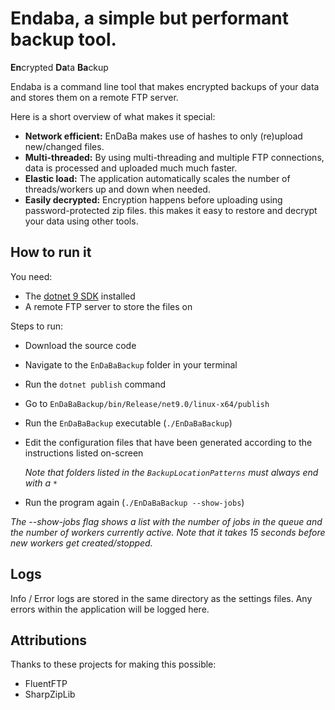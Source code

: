 # Endaba, a simple but performant backup tool.

**En**crypted **Da**ta **Ba**ckup

Endaba is a command line tool that makes encrypted backups of your data and stores them on a remote FTP server.

Here is a short overview of what makes it special:

- **Network efficient:** EnDaBa makes use of hashes to only (re)upload new/changed files.
- **Multi-threaded:** By using multi-threading and multiple FTP connections, data is processed and uploaded much much faster.
- **Elastic load:** The application automatically scales the number of threads/workers up and down when needed.
- **Easily decrypted:** Encryption happens before uploading using password-protected zip files. this makes it easy to restore and decrypt your data using other tools.

## How to run it

You need:
- The [dotnet 9 SDK](https://dotnet.microsoft.com/en-us/download/dotnet/9.0) installed
- A remote FTP server to store the files on

Steps to run:
- Download the source code
- Navigate to the `EnDaBaBackup` folder in your terminal
- Run the `dotnet publish` command
- Go to `EnDaBaBackup/bin/Release/net9.0/linux-x64/publish`
- Run the `EnDaBaBackup` executable (`./EnDaBaBackup`)
- Edit the configuration files that have been generated according to the instructions listed on-screen

  _Note that folders listed in the `BackupLocationPatterns` must always end with a `*`_
- Run the program again (`./EnDaBaBackup --show-jobs`)

*The --show-jobs flag shows a list with the number of jobs in the queue and the number of workers currently active. Note that it takes 15 seconds before new workers get created/stopped.*

## Logs

Info / Error logs are stored in the same directory as the settings files. Any errors within the application will be logged here.

## Attributions

Thanks to these projects for making this possible:

- FluentFTP
- SharpZipLib
